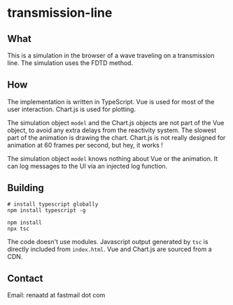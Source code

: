# transmission-line
## What
This is a simulation in the browser of a wave traveling on a transmission line. The simulation uses the FDTD method.

## How
The implementation is written in TypeScript. Vue is used for most of the user interaction.
Chart.js is used for plotting.

The simulation object `model` and the Chart.js objects are not part of the Vue object, to avoid any extra delays from the reactivity system.
The slowest part of the animation is drawing the chart. Chart.js is not really designed for animation at 60 frames per second, but hey, it works !

The simulation object `model` knows nothing about Vue or the animation. It can log messages to the UI via an injected log function.

## Building
```
# install typescript globally
npm install typescript -g 

npm install
npx tsc
```

The code doesn't use modules. Javascript output generated by `tsc` is directly
included from `index.html`. Vue and Chart.js are sourced from a CDN.

## Contact
Email: renaatd at fastmail dot com

